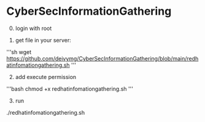 # CyberSecInformationGathering


0. login with root

1. get file in your server:

'''sh
wget https://github.com/deivymg/CyberSecInformationGathering/blob/main/redhatinfomationgathering.sh
'''

2. add execute permission

'''bash
chmod +x redhatinfomationgathering.sh 
'''

3. run

./redhatinfomationgathering.sh 
